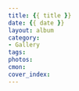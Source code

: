 ```yaml
---
title: {{ title }}
date: {{ date }}
layout: album
category:
- Gallery
tags:
photos:
cmon:
cover_index:
---
```

